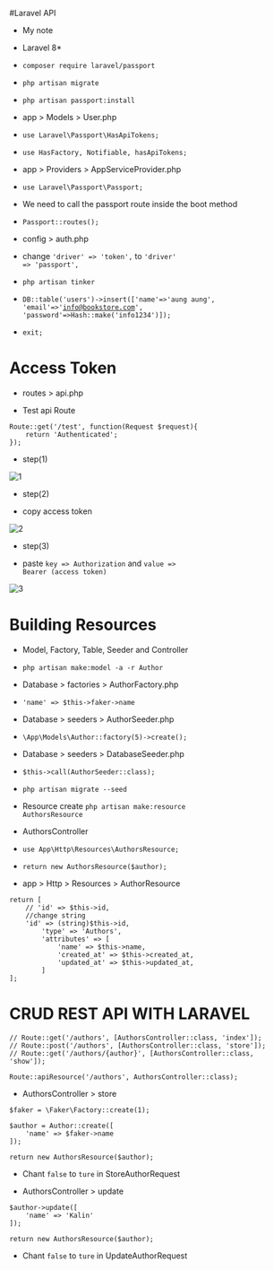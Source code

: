 #Laravel API

* My note
* Laravel 8*

* <code>composer require laravel/passport</code>

* <code>php artisan migrate</code>

* <code>php artisan passport:install</code>

* app > Models > User.php

* <code>use Laravel\Passport\HasApiTokens;</code>

* <code>use HasFactory, Notifiable, hasApiTokens;</code>

* app > Providers > AppServiceProvider.php

* <code>use Laravel\Passport\Passport;</code>

* We need to call the passport route inside the boot method

* <code>Passport::routes();</code>

* config > auth.php

* change <code>'driver' => 'token',</code> to <code>'driver' => 'passport',</code>

* <code>php artisan tinker</code>

* <code>DB::table('users')->insert(['name'=>'aung aung', 'email'=>'info@bookstore.com', 'password'=>Hash::make('info1234')]);</code>

* <code>exit;</code>

# Access Token

* routes > api.php

* Test api Route

```
Route::get('/test', function(Request $request){
    return 'Authenticated';
});
```

* step(1)

<img src="https://i.ibb.co/yk6P4BF/1.png" alt="1" border="0">

* step(2)

* copy access token

<img src="https://i.ibb.co/TPwfWSJ/2.png" alt="2" border="0">

* step(3)

* paste <code>key => Authorization</code> and <code>value => Bearer (access token)</code>

<img src="https://i.ibb.co/G5CzfbH/3.png" alt="3" border="0">

# Building Resources

* Model, Factory, Table, Seeder and Controller

* <code>php artisan make:model -a -r Author</code>

* Database > factories > AuthorFactory.php

* <code>'name' => $this->faker->name</code>

* Database > seeders > AuthorSeeder.php

* <code>\App\Models\Author::factory(5)->create();</code>

* Database > seeders > DatabaseSeeder.php

* <code>$this->call(AuthorSeeder::class);</code>

* <code>php artisan migrate --seed</code>

* Resource create <code>php artisan make:resource AuthorsResource</code>

* AuthorsController

* <code>use App\Http\Resources\AuthorsResource;</code>

* <code>return new AuthorsResource($author);</code>

* app > Http > Resources > AuthorResource

```
return [
    // 'id' => $this->id,
    //change string
    'id' => (string)$this->id,
        'type' => 'Authors',
        'attributes' => [
            'name' => $this->name,
            'created_at' => $this->created_at,
            'updated_at' => $this->updated_at,
        ]
];
```

# CRUD REST API WITH LARAVEL

```
// Route::get('/authors', [AuthorsController::class, 'index']);
// Route::post('/authors', [AuthorsController::class, 'store']);
// Route::get('/authors/{author}', [AuthorsController::class, 'show']);

Route::apiResource('/authors', AuthorsController::class);
```

* AuthorsController > store

```
$faker = \Faker\Factory::create(1);

$author = Author::create([
    'name' => $faker->name
]);

return new AuthorsResource($author);
```

* Chant <code>false</code> to <code>ture</code> in StoreAuthorRequest


* AuthorsController > update

```
$author->update([
    'name' => 'Kalin'
]);

return new AuthorsResource($author);
```

* Chant <code>false</code> to <code>ture</code> in UpdateAuthorRequest